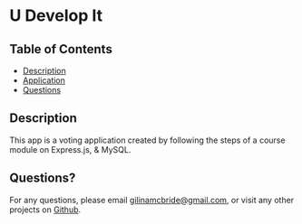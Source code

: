 #  U Develop It

## Table of Contents

- [Description](#description)
- [Application](#application)
- [Questions](#questions)

## Description

This app is a voting application created by following the steps of a course module on Express.js, & MySQL.

## Questions?

For any questions, please email gilinamcbride@gmail.com, or visit any other projects on [Github](github.com/gilinamcbride).
